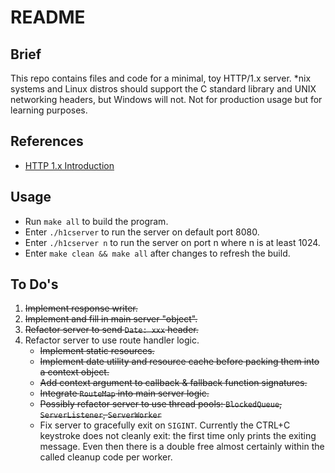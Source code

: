 # README

## Brief
This repo contains files and code for a minimal, toy HTTP/1.x server. *nix systems and Linux distros should support the C standard library and UNIX networking headers, but Windows will not. Not for production usage but for learning purposes.

## References
 - [HTTP 1.x Introduction](https://jmarshall.com/easy/http/)

## Usage
 - Run `make all` to build the program.
 - Enter `./h1cserver` to run the server on default port 8080.
 - Enter `./h1cserver n` to run the server on port n where n is at least 1024.
 - Enter `make clean && make all` after changes to refresh the build.

## To Do's
 1. ~~Implement response writer.~~
 2. ~~Implement and fill in main server "object".~~
 3. ~~Refactor server to send `Date: xxx` header.~~
 4. Refactor server to use route handler logic.
    - ~~Implement static resources.~~
    - ~~Implement date utility and resource cache before packing them into a context object.~~
    - ~~Add context argument to callback & fallback function signatures.~~
    - ~~Integrate `RouteMap` into main server logic.~~
    - ~~Possibly refactor server to use thread pools: `BlockedQueue`, `ServerListener`, `ServerWorker`~~
    - Fix server to gracefully exit on `SIGINT`. Currently the CTRL+C keystroke does not cleanly exit: the first time only prints the exiting message. Even then there is a double free almost certainly within the called cleanup code per worker. 
